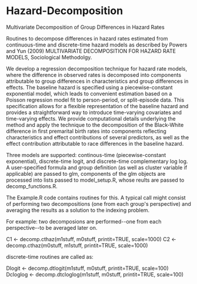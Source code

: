 # Hazard-Decomposition
Multivariate Decomposition of Group Differences in Hazard Rates

Routines to decompose differences in hazard rates estimated from continuous-time and discrete-time hazard models as described by Powers and Yun (2009) MULTIVARIATE DECOMPOSITION FOR HAZARD RATE MODELS, Sociological Methodolgy. 

We develop a regression decomposition technique for hazard rate models, where the difference in observed rates is decomposed into components attributable to group differences in characteristics and group differences in effects. The baseline hazard is specified using a piecewise-constant exponential model, which leads to convenient estimation based on a Poisson regression model fit to person-period, or split-episode data. This specification allows for a flexible representation of the baseline hazard and provides a straightforward way to introduce time-varying covariates and time-varying effects. We provide computational details underlying the method and apply the technique to the decomposition of the Black-White difference in first premarital birth rates into components reflecting characteristics and effect contributions of several predictors, as well as the effect contribution attributable to race differences in the baseline hazard.

Three models are supported: continous-time (piecewise-constant exponential), discrete-time logit, and discrete-time complementary log log. A user-specified formula and group definition (as well as cluster variable if applicable) are passed to glm, components of the glm objects are processed into lists passed to model_setup.R, whose reults are passed to decomp_functions.R.

The Example.R code contains routines for this. A typical call might consist of performing two decompositions (one from each group's perspective) and averaging the results as a solution to the indexing problem.

For example: two decomposions are performed--one from each perspective--to be averaged later on.

C1 <- decomp.cthaz(m1stuff, m0stuff, printit=TRUE, scale=1000)
C2 <- decomp.cthaz(m0stuff, m1stuff, printit=TRUE, scale=1000)

discrete-time routines are called as:

Dlogit <- decomp.dtlogit(m1stuff, m0stuff, printit=TRUE, scale=100)
Dcloglog <- decomp.dtcloglog(m1stuff, m0stuff, printit=TRUE, scale=100)

